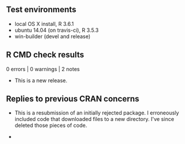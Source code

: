 ## Test environments
* local OS X install, R 3.6.1
* ubuntu 14.04 (on travis-ci), R 3.5.3
* win-builder (devel and release)

## R CMD check results  

0 errors | 0 warnings | 2 notes

* This is a new release.

## Replies to previous CRAN concerns

* This is a resubmission of an initially rejected package. I erroneously included code that downloaded files to a new directory. I've since deleted those pieces of code.

* 
